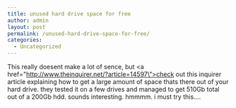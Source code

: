 ```yaml
---
title: unused hard drive space for free
author: admin
layout: post
permalink: /unused-hard-drive-space-for-free/
categories:
  - Uncategorized
---
```

This really doesent make a lot of sence, but <a href=\"http://www.theinquirer.net/?article=14597\">check out this inquirer article</a> explaining how to get a large amount of space thats there out of your hard drive. they tested it on a few drives and managed to get 510Gb total out of a 200Gb hdd. sounds interesting. hmmmm. i must try this&#8230;.